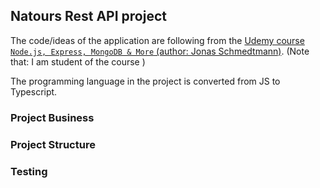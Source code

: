 ## Natours Rest API project

The code/ideas of the application are following from the [Udemy course `Node.js, Express, MongoDB & More` (author: Jonas Schmedtmann)](https://www.udemy.com/course/nodejs-express-mongodb-bootcamp/). (Note that: I am student of the course )

The programming language in the project is converted from JS to Typescript.

### Project Business

### Project Structure
### Testing


